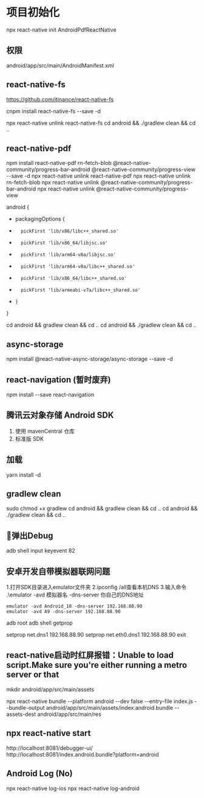 # 项目初始化

npx react-native init AndroidPdfReactNative

## 权限
android/app/src/main/AndroidManifest.xml
    <uses-permission android:name="android.permission.INTERNET" />
    <uses-permission android:name="android.permission.CAMERA" />
    <uses-permission android:name="android.permission.RECORD_AUDIO"/>
    <uses-permission android:name="android.permission.READ_EXTERNAL_STORAGE" />
    <uses-permission android:name="android.permission.WRITE_EXTERNAL_STORAGE" />
    <uses-permission android:name="android.permission.ACCESS_FINE_LOCATION" />
    <uses-permission android:name="android.permission.ACCESS_COARSE_LOCATION" />
    <uses-permission android:name="android.permission.ACCESS_NETWORK_STATE" />
    <uses-permission android:name="android.permission.ACCESS_WIFI_STATE" />

## react-native-fs
https://github.com/itinance/react-native-fs

cnpm install react-native-fs --save -d

npx react-native unlink react-native-fs
cd android && ./gradlew clean && cd ..

## react-native-pdf
npm install react-native-pdf rn-fetch-blob @react-native-community/progress-bar-android @react-native-community/progress-view --save -d
npx react-native unlink react-native-pdf
npx react-native unlink rn-fetch-blob
npx react-native unlink @react-native-community/progress-bar-android
npx react-native unlink @react-native-community/progress-view

android {
+    packagingOptions {
+       pickFirst 'lib/x86/libc++_shared.so'
+       pickFirst 'lib/x86_64/libjsc.so'
+       pickFirst 'lib/arm64-v8a/libjsc.so'
+       pickFirst 'lib/arm64-v8a/libc++_shared.so'
+       pickFirst 'lib/x86_64/libc++_shared.so'
+       pickFirst 'lib/armeabi-v7a/libc++_shared.so'
+     }
}

cd android && gradlew clean && cd ..
cd android && ./gradlew clean && cd ..

## async-storage
npm install @react-native-async-storage/async-storage --save -d

## react-navigation (暂时废弃)
npm install --save react-navigation

## 腾讯云对象存储  Android SDK
1. 使用 mavenCentral 仓库
2. 标准版 SDK


## 加载
yarn install -d

## gradlew clean

sudo chmod +x gradlew
cd android && gradlew clean && cd ..
cd android && ./gradlew clean && cd ..

## 弹出Debug
adb shell input keyevent 82

## 安卓开发自带模拟器联网问题
1.打开SDK目录进入emulator文件夹
2.ipconfig /all查看本机DNS
3.输入命令 .\emulator -avd 模拟器名 -dns-server 你自己的DNS地址
```
emulator -avd Android_10 -dns-server 192.168.88.90
emulator -avd A9 -dns-server 192.168.88.90
```
adb root
adb shell
getprop

[net.dns1]: [10.0.2.3]
[net.eth0.dns1]: [10.0.2.3]

setprop net.dns1 192.168.88.90
setprop net.eth0.dns1 192.168.88.90
exit


## react-native启动时红屏报错：Unable to load script.Make sure you're either running a metro server or that

mkdir android/app/src/main/assets

npx react-native bundle --platform android --dev false --entry-file index.js --bundle-output android/app/src/main/assets/index.android.bundle --assets-dest android/app/src/main/res

## npx react-native start 
http://localhost:8081/debugger-ui/
http://localhost:8081/index.android.bundle?platform=android

## Android Log (No)
npx react-native log-ios
npx react-native log-android
